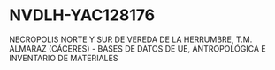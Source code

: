 # NVDLH-YAC128176
NECROPOLIS NORTE Y SUR DE VEREDA DE LA HERRUMBRE, T.M. ALMARAZ (CÁCERES) - BASES DE DATOS DE UE, ANTROPOLÓGICA E INVENTARIO DE MATERIALES
